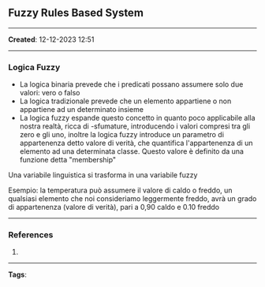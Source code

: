 ## Fuzzy Rules Based System

---

**Created**: 12-12-2023 12:51

---

### Logica Fuzzy

- La logica binaria prevede che i predicati possano assumere solo due valori: vero o falso
- La logica tradizionale prevede che un elemento appartiene o non appartiene ad un determinato insieme
- La logica fuzzy espande questo concetto in quanto poco applicabile alla nostra realtà, ricca di -sfumature, introducendo i valori compresi tra gli zero e gli uno, inoltre la logica fuzzy introduce un parametro di appartenenza detto valore di verità, che quantifica l'appartenenza di un elemento ad una determinata classe. Questo valore è definito da una funzione detta "membership"

Una variabile linguistica si trasforma in una variabile fuzzy

Esempio: la temperatura può assumere il valore di caldo o freddo, un qualsiasi elemento che noi consideriamo leggermente freddo, avrà un grado di appartenenza (valore di verità), pari a 0,90 caldo e 0.10 freddo

---

### References

1. 

---
**Tags**: 